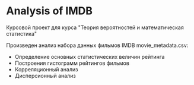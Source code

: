 # Analysis of IMDB

Курсовой проект для курса "Теория вероятностей и математическая статистика"

Произведен анализ набора данных фильмов IMDB movie_metadata.csv: 
- Определение основных статистических величин рейтинга
- Построения гистограмм рейтингов фильмов
- Корреляционный анализ
- Дисперсионный анализ
 
